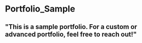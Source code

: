# Portfolio_Sample
## "This is a sample portfolio. For a custom or advanced portfolio, feel free to reach out!"
